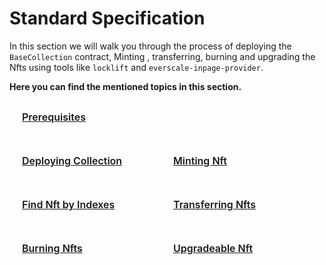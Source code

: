 # Standard Specification

In this section we will walk you through the process of deploying the `BaseCollection` contract, Minting , transferring, burning and upgrading the Nfts using tools like `locklift` and `everscale-inpage-provider`.

**Here you can find the mentioned topics in this section.**
<div class="sections-container">
  <div class="bridge-section-row">
    <a href="/docs/usage/pre.html">
      <span class="bridge-section">Prerequisites</span>
   </a>
  </div>
  <div class="bridge-section-row">
    <a href="/docs/usage/deployingCollection.html">
      <span class="bridge-section">Deploying Collection</span>
   </a>
    <a href="/docs/usage/mintingNft.html">
      <span class="bridge-section">Minting Nft</span>
    </a>
  </div>
  <div class="bridge-section-row">
    <a href="/docs/usage/findingNftByIndexes.html">
      <span class="bridge-section">Find Nft by Indexes</span>
    </a>
    <a href="/docs/usage/transferringNft.html">
      <span class="bridge-section">Transferring Nfts</span>
    </a>
  </div>
    <div class="bridge-section-row">
    <a href="/docs/usage/burningNft.html">
      <span class="bridge-section">Burning Nfts</span>
    </a>
    <a href="/docs/usage/upgradeableNft.html">
      <span class="bridge-section">Upgradeable Nft</span>
    </a>
</div>
</div>

<style>
.bridge-section-row {
  display: flex;
  flex-wrap: wrap;
  justify-content: space-between;
  margin : 10px;
}

.sections-container a{
    flex : 1;
}
.bridge-section {
  background-color: var(--vp-c-bg-mute);
  transition: background-color 0.1s;
  width : 98%;
  display: flex;
  padding: 1rem 0 1rem 10px;
  border: 1px solid var(--vp-c-divider);
  border-radius: 8px;
  font-weight: 600;
  font-size: 16px;
  text-align: left;
  margin-bottom: 0.5rem;
  cursor: pointer;;

}
</style>
